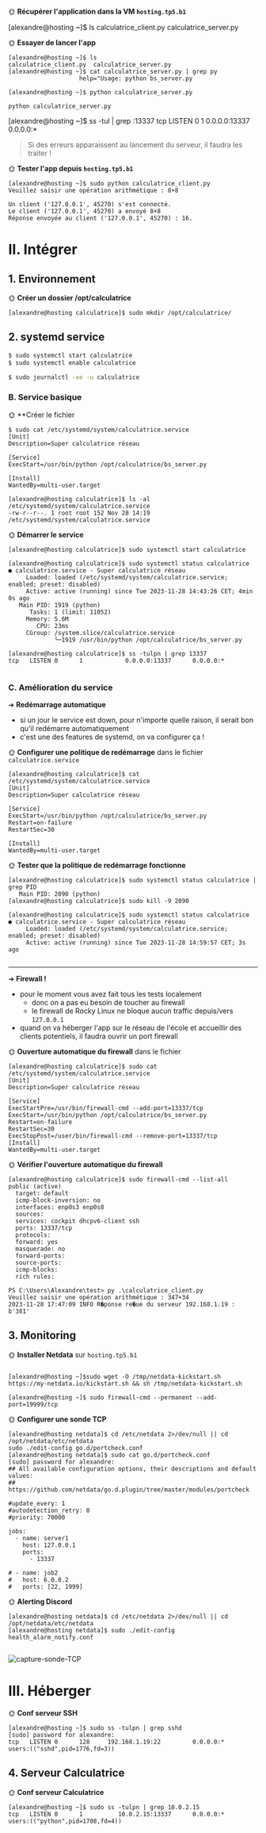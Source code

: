 

🌞 **Récupérer l'application dans la VM `hosting.tp5.b1`**

[alexandre@hosting ~]$ ls
calculatrice_client.py  calculatrice_server.py

🌞 **Essayer de lancer l'app**
```
[alexandre@hosting ~]$ ls
calculatrice_client.py  calculatrice_server.py
[alexandre@hosting ~]$ cat calculatrice_server.py | grep py
                    help="Usage: python bs_server.py 

[alexandre@hosting ~]$ python calculatrice_server.py

python calculatrice_server.py
```

[alexandre@hosting ~]$ ss -tul | grep :13337
tcp   LISTEN 0      1            0.0.0.0:13337      0.0.0.0:*

> Si des erreurs apparaissent au lancement du serveur, il faudra les traiter !

🌞 **Tester l'app depuis `hosting.tp5.b1`**

```
[alexandre@hosting ~]$ sudo python calculatrice_client.py
Veuillez saisir une opération arithmétique : 8+8

Un client ('127.0.0.1', 45270) s'est connecté.
Le client ('127.0.0.1', 45270) a envoyé 8+8
Réponse envoyée au client ('127.0.0.1', 45270) : 16.

```


# II. Intégrer


## 1. Environnement



🌞 **Créer un dossier /opt/calculatrice**
```
[alexandre@hosting calculatrice]$ sudo mkdir /opt/calculatrice/
```
## 2. systemd service


```bash
$ sudo systemctl start calculatrice
$ sudo systemctl enable calculatrice

$ sudo journalctl -xe -u calculatrice
```

### B. Service basique

🌞 **Créer le fichier 
```
$ sudo cat /etc/systemd/system/calculatrice.service
[Unit]
Description=Super calculatrice réseau

[Service]
ExecStart=/usr/bin/python /opt/calculatrice/bs_server.py

[Install]
WantedBy=multi-user.target

[alexandre@hosting calculatrice]$ ls -al /etc/systemd/system/calculatrice.service
-rw-r--r--. 1 root root 152 Nov 28 14:19 /etc/systemd/system/calculatrice.service
```


🌞 **Démarrer le service**
```
[alexandre@hosting calculatrice]$ sudo systemctl start calculatrice

[alexandre@hosting calculatrice]$ sudo systemctl status calculatrice
● calculatrice.service - Super calculatrice réseau
     Loaded: loaded (/etc/systemd/system/calculatrice.service; enabled; preset: disabled)
     Active: active (running) since Tue 2023-11-28 14:43:26 CET; 4min 0s ago
   Main PID: 1919 (python)
      Tasks: 1 (limit: 11052)
     Memory: 5.6M
        CPU: 23ms
     CGroup: /system.slice/calculatrice.service
             └─1919 /usr/bin/python /opt/calculatrice/bs_server.py
             
[alexandre@hosting calculatrice]$ ss -tulpn | grep 13337
tcp   LISTEN 0      1            0.0.0.0:13337      0.0.0.0:* 
             
```
### C. Amélioration du service

➜ **Redémarrage automatique**

- si un jour le service est down, pour n'importe quelle raison, il serait bon qu'il redémarre automatiquement
- c'est une des features de systemd, on va configurer ça !

🌞 **Configurer une politique de redémarrage** dans le fichier `calculatrice.service`
```
[alexandre@hosting calculatrice]$ cat /etc/systemd/system/calculatrice.service
[Unit]
Description=Super calculatrice réseau

[Service]
ExecStart=/usr/bin/python /opt/calculatrice/bs_server.py
Restart=on-failure
RestartSec=30

[Install]
WantedBy=multi-user.target
```



🌞 **Tester que la politique de redémarrage fonctionne**

```
[alexandre@hosting calculatrice]$ sudo systemctl status calculatrice | grep PID
   Main PID: 2090 (python)
[alexandre@hosting calculatrice]$ sudo kill -9 2090

[alexandre@hosting calculatrice]$ sudo systemctl status calculatrice
● calculatrice.service - Super calculatrice réseau
     Loaded: loaded (/etc/systemd/system/calculatrice.service; enabled; preset: disabled)
     Active: active (running) since Tue 2023-11-28 14:59:57 CET; 3s ago
   
   ```
---

➜ **Firewall !**

- pour le moment vous avez fait tous les tests localement
  - donc on a pas eu besoin de toucher au firewall
  - le firewall de Rocky Linux ne bloque aucun traffic depuis/vers `127.0.0.1`
- quand on va héberger l'app sur le réseau de l'école et accueillir des clients potentiels, il faudra ouvrir un port firewall

🌞 **Ouverture automatique du firewall** dans le fichier 

```
[alexandre@hosting calculatrice]$ sudo cat /etc/systemd/system/calculatrice.service
[Unit]
Description=Super calculatrice réseau

[Service]
ExecStartPre=/usr/bin/firewall-cmd --add-port=13337/tcp
ExecStart=/usr/bin/python /opt/calculatrice/bs_server.py
Restart=on-failure
RestartSec=30
ExecStopPost=/user/bin/firewall-cmd --remove-port=13337/tcp
[Install]
WantedBy=multi-user.target
```

🌞 **Vérifier l'ouverture automatique du firewall**
```
[alexandre@hosting calculatrice]$ sudo firewall-cmd --list-all
public (active)
  target: default
  icmp-block-inversion: no
  interfaces: enp0s3 enp0s8
  sources:
  services: cockpit dhcpv6-client ssh
  ports: 13337/tcp
  protocols:
  forward: yes
  masquerade: no
  forward-ports:
  source-ports:
  icmp-blocks:
  rich rules:
  ```
  ```
PS C:\Users\Alexandre\test> py .\calculatrice_client.py
Veuillez saisir une opération arithmétique : 347+34
2023-11-28 17:47:09 INFO R�ponse re�ue du serveur 192.168.1.19 : b'381'
```

## 3. Monitoring

🌞 **Installer Netdata** sur `hosting.tp5.b1`

```

[alexandre@hosting ~]$sudo wget -O /tmp/netdata-kickstart.sh https://my-netdata.io/kickstart.sh && sh /tmp/netdata-kickstart.sh

[alexandre@hosting ~]$ sudo firewall-cmd --permanent --add-port=19999/tcp
```
🌞 **Configurer une sonde TCP**

```
[alexandre@hosting netdata]$ cd /etc/netdata 2>/dev/null || cd /opt/netdata/etc/netdata
sudo ./edit-config go.d/portcheck.conf
[alexandre@hosting netdata]$ sudo cat go.d/portcheck.conf
[sudo] password for alexandre:
## All available configuration options, their descriptions and default values:
## https://github.com/netdata/go.d.plugin/tree/master/modules/portcheck

#update_every: 1
#autodetection_retry: 0
#priority: 70000

jobs:
  - name: server1
    host: 127.0.0.1
    ports:
      - 13337

# - name: job2
#   host: 6.0.0.2
#   ports: [22, 1999]
````

🌞 **Alerting Discord**
```
[alexandre@hosting netdata]$ cd /etc/netdata 2>/dev/null || cd /opt/netdata/etc/netdata
[alexandre@hosting netdata]$ sudo ./edit-config health_alarm_notify.conf


```
![capture-sonde-TCP](capute-TCP-discord.jpg)

# III. Héberger

🌞 **Conf serveur SSH**


```
[alexandre@hosting ~]$ sudo ss -tulpn | grep sshd
[sudo] password for alexandre:
tcp   LISTEN 0      128     192.168.1.19:22         0.0.0.0:*    users:(("sshd",pid=1776,fd=3))
```

## 4. Serveur Calculatrice

🌞 **Conf serveur Calculatrice**

```
[alexandre@hosting ~]$ sudo ss -tulpn | grep 10.0.2.15
tcp   LISTEN 0      1          10.0.2.15:13337      0.0.0.0:*    users:(("python",pid=1708,fd=4))
```
